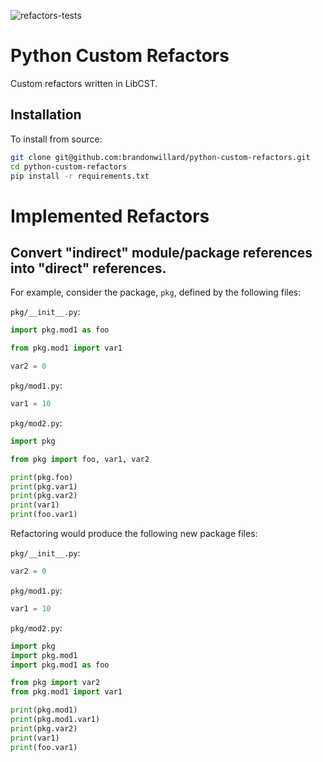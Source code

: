 ![refactors-tests](https://github.com/brandonwillard/python-custom-refactors/workflows/refactors-tests/badge.svg)

# Python Custom Refactors

Custom refactors written in LibCST.

## Installation

To install from source:
```bash
git clone git@github.com:brandonwillard/python-custom-refactors.git
cd python-custom-refactors
pip install -r requirements.txt
```

# Implemented Refactors

## Convert "indirect" module/package references into "direct" references.

For example, consider the package, `pkg`, defined by the following files:

`pkg/__init__.py`:
```python
import pkg.mod1 as foo

from pkg.mod1 import var1

var2 = 0
```

`pkg/mod1.py`:
```python
var1 = 10
```

`pkg/mod2.py`:
```python
import pkg

from pkg import foo, var1, var2

print(pkg.foo)
print(pkg.var1)
print(pkg.var2)
print(var1)
print(foo.var1)
```

Refactoring would produce the following new package files:

`pkg/__init__.py`:
```python
var2 = 0
```

`pkg/mod1.py`:
```python
var1 = 10
```

`pkg/mod2.py`:
```python
import pkg
import pkg.mod1
import pkg.mod1 as foo

from pkg import var2
from pkg.mod1 import var1

print(pkg.mod1)
print(pkg.mod1.var1)
print(pkg.var2)
print(var1)
print(foo.var1)
```
